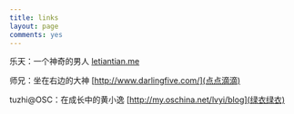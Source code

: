 ```yaml
---
title: links
layout: page
comments: yes
---
```



乐天：一个神奇的男人 [letiantian.me](乐天笔记)

师兄：坐在右边的大神 [http://www.darlingfive.com/](点点滴滴)

tuzhi@OSC：在成长中的黄小逸 [http://my.oschina.net/lvyi/blog](绿衣绿衣)
